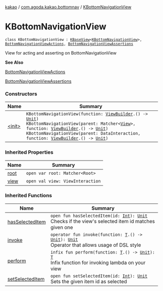 [kakao](../../index.md) / [com.agoda.kakao.bottomnav](../index.md) / [KBottomNavigationView](./index.md)

# KBottomNavigationView

`class KBottomNavigationView : `[`KBaseView`](../../com.agoda.kakao.common.views/-k-base-view/index.md)`<`[`KBottomNavigationView`](./index.md)`>, `[`BottomNavigationViewActions`](../-bottom-navigation-view-actions/index.md)`, `[`BottomNavigationViewAssertions`](../-bottom-navigation-view-assertions/index.md)

View for acting and asserting on BottomNavigationView

**See Also**

[BottomNavigationViewActions](../-bottom-navigation-view-actions/index.md)

[BottomNavigationViewAssertions](../-bottom-navigation-view-assertions/index.md)

### Constructors

| Name | Summary |
|---|---|
| [&lt;init&gt;](-init-.md) | `KBottomNavigationView(function: `[`ViewBuilder`](../../com.agoda.kakao.common.builders/-view-builder/index.md)`.() -> `[`Unit`](https://kotlinlang.org/api/latest/jvm/stdlib/kotlin/-unit/index.html)`)`<br>`KBottomNavigationView(parent: Matcher<`[`View`](https://developer.android.com/reference/android/view/View.html)`>, function: `[`ViewBuilder`](../../com.agoda.kakao.common.builders/-view-builder/index.md)`.() -> `[`Unit`](https://kotlinlang.org/api/latest/jvm/stdlib/kotlin/-unit/index.html)`)`<br>`KBottomNavigationView(parent: DataInteraction, function: `[`ViewBuilder`](../../com.agoda.kakao.common.builders/-view-builder/index.md)`.() -> `[`Unit`](https://kotlinlang.org/api/latest/jvm/stdlib/kotlin/-unit/index.html)`)` |

### Inherited Properties

| Name | Summary |
|---|---|
| [root](../../com.agoda.kakao.common.views/-k-base-view/root.md) | `open var root: Matcher<Root>` |
| [view](../../com.agoda.kakao.common.views/-k-base-view/view.md) | `open val view: ViewInteraction` |

### Inherited Functions

| Name | Summary |
|---|---|
| [hasSelectedItem](../-bottom-navigation-view-assertions/has-selected-item.md) | `open fun hasSelectedItem(id: `[`Int`](https://kotlinlang.org/api/latest/jvm/stdlib/kotlin/-int/index.html)`): `[`Unit`](https://kotlinlang.org/api/latest/jvm/stdlib/kotlin/-unit/index.html)<br>Checks if the view's selected item id matches given one |
| [invoke](../../com.agoda.kakao.common.views/-k-base-view/invoke.md) | `operator fun invoke(function: `[`T`](../../com.agoda.kakao.common.views/-k-base-view/index.md#T)`.() -> `[`Unit`](https://kotlinlang.org/api/latest/jvm/stdlib/kotlin/-unit/index.html)`): `[`Unit`](https://kotlinlang.org/api/latest/jvm/stdlib/kotlin/-unit/index.html)<br>Operator that allows usage of DSL style |
| [perform](../../com.agoda.kakao.common.views/-k-base-view/perform.md) | `infix fun perform(function: `[`T`](../../com.agoda.kakao.common.views/-k-base-view/index.md#T)`.() -> `[`Unit`](https://kotlinlang.org/api/latest/jvm/stdlib/kotlin/-unit/index.html)`): `[`T`](../../com.agoda.kakao.common.views/-k-base-view/index.md#T)<br>Infix function for invoking lambda on your view |
| [setSelectedItem](../-bottom-navigation-view-actions/set-selected-item.md) | `open fun setSelectedItem(id: `[`Int`](https://kotlinlang.org/api/latest/jvm/stdlib/kotlin/-int/index.html)`): `[`Unit`](https://kotlinlang.org/api/latest/jvm/stdlib/kotlin/-unit/index.html)<br>Sets the given item id as selected |
